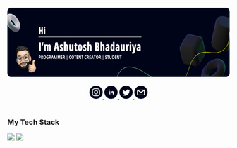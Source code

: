 

<!--
**Ashutosh-Bhadauriya/Ashutosh-Bhadauriya** is a ✨ _special_ ✨ repository because its `README.md` (this file) appears on your GitHub profile.

Here are some ideas to get you started:

- 🔭 I’m currently working on ...
- 🌱 I’m currently learning ...
- 👯 I’m looking to collaborate on ...
- 🤔 I’m looking for help with ...
- 💬 Ask me about ...
- 📫 How to reach me: ...
- 😄 Pronouns: ...
- ⚡ Fun fact: ...
-->



<p align="center">
  <img src="https://github.com/Ashutosh-Bhadauriya/Ashutosh-Bhadauriya/blob/main/github-cover.png" width="610px" height="158px" alt="Hi! I am Ashutosh" />
  <br/>
  <br/>
  <a title="Instagram" href="https://www.instagram.com/techdrippers/">
    <img src="https://github.com/Ashutosh-Bhadauriya/Ashutosh-Bhadauriya/blob/main/insta.svg" width="30" height="30" />    
  </a>
  <a title="LinkedIn" href="https://dev.to/cmcodes">
    <img src="https://github.com/Ashutosh-Bhadauriya/Ashutosh-Bhadauriya/blob/main/linkedin.svg" width="30" height="30" />
  </a>
  <a title="Twitter" href="https://instagram.com/cmcodes">
    <img src="https://github.com/Ashutosh-Bhadauriya/Ashutosh-Bhadauriya/blob/main/twitter.svg" width="30" height="30" />
  </a>
  <a title="Email" href="mailto:abhadauriya360@gmail.com">
    <img src="https://github.com/Ashutosh-Bhadauriya/Ashutosh-Bhadauriya/blob/main/gmail.svg" width="30" height="30" />
  </a>
  <br/>
  <br/>
  <h3>My Tech Stack</h3>
  <img src="https://github-readme-stats.vercel.app/api?username=Ashutosh-Bhadauriya1&count_private=true&show_icons=true" height="170px">
  <img src="https://github-readme-stats.vercel.app/api/top-langs/?username=Ashutosh-Bhadauriya&layout=compact" height="170px">
</p>
